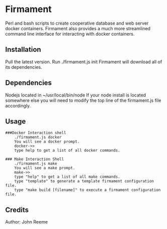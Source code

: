 # Firmament

Perl and bash scripts to create cooperative database and web server docker containers.  Firmament also provides a much more streamlined command line interface for interacting with docker containers.

## Installation

Pull the latest version.
Run ./firmament.js init
Firmament will download all of its dependencies.

## Dependencies

Nodejs located in ~/usr/local/bin/node
If your node install is located somewhere else you will need to modify the top line of the firmament.js file accordingly.

## Usage

    ###Docker Interaction shell
        ./firmament.js docker
        You will see a docker prompt.
        docker->>
        type help to get a list of all docker commands.

    ### Make Interaction Shell
        ./firmament.js make
        You will see a make prompt.
        make->>
        type "help" to get a list of all make commands.
        type "template" to generate a template firmament configuration file.
        type "make build [filename]" to execute a firmament configuration file.

## Credits

Author: John Reeme
